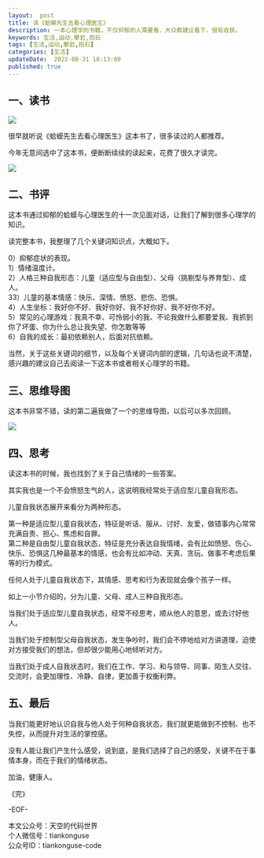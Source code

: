```yaml
---   
layout:  post  
title: 读《蛤蟆先生去看心理医生》
description: 一本心理学的书籍，不仅抑郁的人需要看，大众都建议看下，很有收获。  
keywords: 生活,运动,攀岩,抱石 
tags: [生活,运动,攀岩,抱石]    
categories: [生活]  
updateDate:  2022-08-31 18:13:00  
published: true  
---  
```



## 一、读书  


![](https://res2022.tiankonguse.com/images/2022/09/03/001.png)


很早就听说《蛤蟆先生去看心理医生》这本书了，很多读过的人都推荐。  


今年无意间选中了这本书，便断断续续的读起来，花费了很久才读完。  


![](https://res2022.tiankonguse.com/images/2022/09/03/002.png)



## 二、书评  


这本书通过抑郁的蛤蟆与心理医生的十一次见面对话，让我们了解到很多心理学的知识。  


读完整本书，我整理了几个关键词知识点，大概如下。  


0）抑郁症状的表现。  
1）情绪温度计。  
2）人格三种自我形态：儿童（适应型与自由型）、父母（挑剔型与养育型）、成人。  
33）儿童的基本情感：快乐、深情、愤怒、悲伤、恐惧。  
4）人生坐标：我好你不好、我好你好、我不好你好、我不好你不好。  
5）常见的心理游戏：我真不幸、可怜弱小的我、不论我做什么都要爱我、我抓到你了坏蛋、你为什么总让我失望、你怎敢等等  
6）自我的成长：最初依赖别人，后面对抗依赖。  


当然，关于这些关键词的细节，以及每个关键词内部的逻辑，几句话也说不清楚，感兴趣的建议自己去阅读一下这本书或者相关心理学的书籍。  


## 三、思维导图  


这本书非常不错，读的第二遍我做了一个的思维导图，以后可以多次回顾。  


![](https://res2022.tiankonguse.com/images/2022/09/03/003.png)


## 四、思考  


读这本书的时候，我也找到了关于自己情绪的一些答案。  


其实我也是一个不会愤怒生气的人，这说明我经常处于适应型儿童自我形态。  



儿童自我状态展开来看分为两种形态。  


第一种是适应型儿童自我状态，特征是听话、服从、讨好、友爱，做错事内心常常充满自责、担心、焦虑和自罪。  
第二种是自由型儿童自我状态，特征是充分表达自我情绪，会有比如愤怒、伤心、快乐、恐惧这几种最基本的情感，也会有比如冲动、天真、贪玩、做事不考虑后果等的行为模式。  


任何人处于儿童自我状态下，其情感、思考和行为表现就会像个孩子一样。  




如上一小节介绍的，分为儿童、父母、成人三种自我形态。  


当我们处于适应型儿童自我状态，经常不经思考，顺从他人的意思，或去讨好他人。  


当我们处于控制型父母自我状态，发生争吵时，我们会不停地给对方讲道理，迫使对方接受我们的想法，但却很少能用心地倾听对方。  


当我们处于成人自我状态时，我们在工作、学习、和与领导、同事、陌生人交往、交流时，会更加理性、冷静、自律，更加善于权衡利弊。  



## 五、最后  



当我们能更好地认识自我与他人处于何种自我状态，我们就更能做到不控制、也不失控，从而提升对生活的掌控感。  


没有人能让我们产生什么感受，说到底，是我们选择了自己的感受，关键不在于事情本身，而在于我们的情绪状态。  



加油，健康人。  


《完》  


-EOF-  



本文公众号：天空的代码世界  
个人微信号：tiankonguse  
公众号ID：tiankonguse-code  
  

